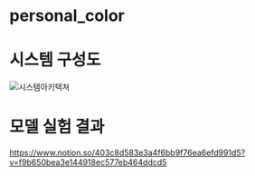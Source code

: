 # personal_color


# 시스템 구성도
![시스템아키텍쳐](https://user-images.githubusercontent.com/58400107/222640930-2c26ea1b-ac80-4340-9cfd-7a34f6cf7c87.PNG)

# 모델 실험 결과

https://www.notion.so/403c8d583e3a4f6bb9f76ea6efd991d5?v=f9b650bea3e144918ec577eb464ddcd5
